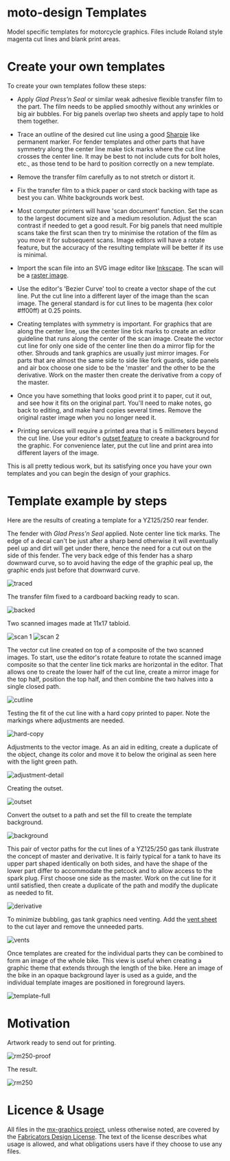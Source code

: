 # moto-design Templates

Model specific templates for motorcycle graphics.  Files include Roland style magenta cut lines and blank print areas.

# Create your own templates

To create your own templates follow these steps:

* Apply *Glad Press’n Seal* or similar weak adhesive flexible transfer film to the part.  The film needs to be applied smoothly without any wrinkles or big air bubbles.  For big panels overlap two sheets and apply tape to hold them together.

* Trace an outline of the desired cut line using a good [Sharpie](http://www.sharpie.com) like permanent marker.  For fender templates and other parts that have symmetry along the center line make tick marks where the cut line crosses the center line.  It may be best to not include cuts for bolt holes, etc., as those tend to be hard to position correctly on a new template.

* Remove the transfer film carefully as to not stretch or distort it.

* Fix the transfer film to a thick paper or card stock backing with tape as best you can.  White backgrounds work best.

* Most computer printers will have 'scan document' function.  Set the scan to the largest document size and a medium resolution.  Adjust the scan contrast if needed to get a good result.  For big panels that need multiple scans take the first scan then try to minimise the rotation of the film as you move it for subsequent scans.  Image editors will have a rotate feature, but the accuracy of the resulting template will be better if its use is minimal.

* Import the scan file into an SVG image editor like [Inkscape](https://inkscape.org).  The scan will be a [raster image](https://en.wikipedia.org/wiki/Raster_graphics).

* Use the editor's 'Bezier Curve' tool to create a vector shape of the cut line.  Put the cut line into a different layer of the image than the scan image.  The general standard is for cut lines to be magenta (hex color #ff00ff) at 0.25 points.

* Creating templates with symmetry is important.  For graphics that are along the center line, use the center line tick marks to create an editor guideline that runs along the center of the scan image.  Create the vector cut line for only one side of the center line then do a mirror flip for the other.  Shrouds and tank graphics are usually just mirror images.  For parts that are almost the same side to side like fork guards, side panels and air box choose one side to be the 'master' and the other to be the derivative.  Work on the master then create the derivative from a copy of the master.

* Once you have something that looks good print it to paper, cut it out, and see how it fits on the original part.  You'll need to make notes, go back to editing, and make hard copies several times.  Remove the original raster image when you no longer need it.

* Printing services will require a printed area that is 5 millimeters beyond the cut line.  Use your editor's [outset feature](https://inkscape.org/en/doc/tutorials/advanced/tutorial-advanced.html) to create a background for the graphic.  For convenience later, put the cut line and print area into different layers of the image.

This is all pretty tedious work, but its satisfying once you have your own templates and you can begin the design of your graphics.

# Template example by steps

Here are the results of creating a template for a YZ125/250 rear fender.

The fender with *Glad Press’n Seal* applied.  Note center line tick marks.  The edge of a decal can't be just after a sharp bend otherwise it will eventually peel up and dirt will get under there, hence the need for a cut out on the side of this fender.  The very back edge of this fender has a sharp downward curve, so to avoid having the edge of the graphic peal up, the graphic ends just before that downward curve.

![traced](readme-files/traced.png)

The transfer film fixed to a cardboard backing ready to scan.

![backed](readme-files/backed.png)

Two scanned images made at 11x17 tabloid.

![scan 1](readme-files/scan-1.png)
![scan 2](readme-files/scan-2.png)

The vector cut line created on top of a composite of the two scanned images.  To start, use the editor's rotate feature to rotate the scanned image composite so that the center line tick marks are horizontal in the editor.  That allows one to create the lower half of the cut line, create a mirror image for the top half, position the top half, and then combine the two halves into a single closed path.

![cutline](readme-files/cutline.png)

Testing the fit of the cut line with a hard copy printed to paper.  Note the markings where adjustments are needed.

![hard-copy](readme-files/hard-copy.png)

Adjustments to the vector image.  As an aid in editing, create a duplicate of the object, change its color and move it to below the original as seen here with the light green path.

![adjustment-detail](readme-files/adjustment-detail.png)

Creating the outset.

![outset](readme-files/outset.png)

Convert the outset to a path and set the fill to create the template background.

![background](readme-files/background.png)

This pair of vector paths for the cut lines of a YZ125/250 gas tank illustrate the concept of master and derivative.  It is fairly typical for a tank to have its upper part shaped identically on both sides, and have the shape of the lower part differ to accommodate the petcock and to allow access to the spark plug.  First choose one side as the master.  Work on the cut line for it until satisfied, then create a duplicate of the path and modify the duplicate as needed to fit.

![derivative](readme-files/derivative.png)

To minimize bubbling, gas tank graphics need venting.  Add the [vent sheet](generic/tank-vent-sheet.svg) to the cut layer and remove the unneeded parts.

![vents](readme-files/vents.png)

Once templates are created for the individual parts they can be combined to form an image of the whole bike. This view is useful when creating a graphic theme that extends through the length of the bike.  Here an image of the bike in an opaque background layer is used as a guide, and the individual template images are positioned in foreground layers.

![template-full](readme-files/template-full.png)

# Motivation

Artwork ready to send out for printing.

![rm250-proof](readme-files/rm250-proof.png)

The result.

![rm250](readme-files/rm250.png)


# Licence & Usage

All files in the [mx-graphics project](https://github.com/moto-design/mx-graphics), unless otherwise noted, are covered by the [Fabricators Design License](https://github.com/moto-design/mx-graphics/blob/master/fabricators-design-license.txt).  The text of the license describes what usage is allowed, and what obligations users have if they choose to use any files.
